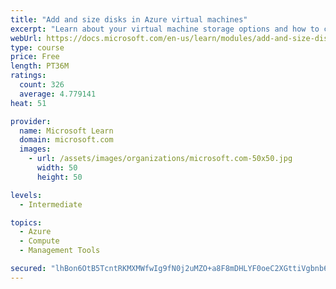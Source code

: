 ```yaml
---
title: "Add and size disks in Azure virtual machines"
excerpt: "Learn about your virtual machine storage options and how to choose between standard and premium, managed and unmanaged disks for your Azure virtual machine."
webUrl: https://docs.microsoft.com/en-us/learn/modules/add-and-size-disks-in-azure-virtual-machines/
type: course
price: Free
length: PT36M
ratings:
  count: 326
  average: 4.779141
heat: 51

provider:
  name: Microsoft Learn
  domain: microsoft.com
  images:
    - url: /assets/images/organizations/microsoft.com-50x50.jpg
      width: 50
      height: 50

levels:
  - Intermediate

topics:
  - Azure
  - Compute
  - Management Tools

secured: "lhBon6OtB5TcntRKMXMWfwIg9fN0j2uMZO+a8F8mDHLYF0oeC2XGttiVgbnb6VqZOdrkcGZXVc7PHFqWyHeeO4waHAG83/Jtg6DabAa6xGYtwSUvMXULFgrgVsQRQFl4du17QKdJT3DPo5/V7F8lSgadTaHZd//izqZ5yaMgwuyVRATsoeVm9dD12wmWrjVAepaLNgivVrx+ZVf77WTENKcIxWdKQpyO1MIfeppPSxwPNa8SwlhASKIYuBPtq8E5+vl8eS1YueKKzd8wDVZcSvbZ2jVAnH7jz0DFkOetNSzZzYvm18HSmVCcxKk+dhVizDc0W8LbZgZVkHx5u7spwk2ExaLiupms2IFxh3iytypBfPuf4TmfbIR5RysYa7cMsHzznEwjuluDwmBNgZVrIJcVumWAgFl3e6/C+VW5aas=;jbQtEHz8RW93/jKxKulT4A=="
---
```


